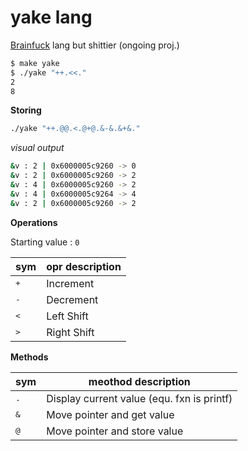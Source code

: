 # yake lang
[Brainfuck](https://en.wikipedia.org/wiki/Brainfuck) lang but shittier (ongoing proj.)

```zsh
$ make yake
$ ./yake "++.<<."
2
8
```

**Storing**

```zsh
./yake "++.@@.<.@+@.&-&.&+&."
```

*visual output*

```zsh
&v : 2 | 0x6000005c9260 -> 0
&v : 2 | 0x6000005c9260 -> 2
&v : 4 | 0x6000005c9260 -> 2
&v : 4 | 0x6000005c9264 -> 4
&v : 2 | 0x6000005c9260 -> 2
```

**Operations**

Starting value : `0`

|sym|opr description|
|---|---|
|<kbd>+</kbd>|Increment|
|<kbd>-</kbd>|Decrement|
|<kbd><</kbd>|Left Shift|
|<kbd>></kbd>|Right Shift|

**Methods**

|sym|meothod description|
|---|---|
|<kbd>.</kbd>|Display current value (equ. fxn is printf)|
|<kbd>&</kbd>|Move pointer and get value|
|<kbd>@</kbd>|Move pointer and store value|


